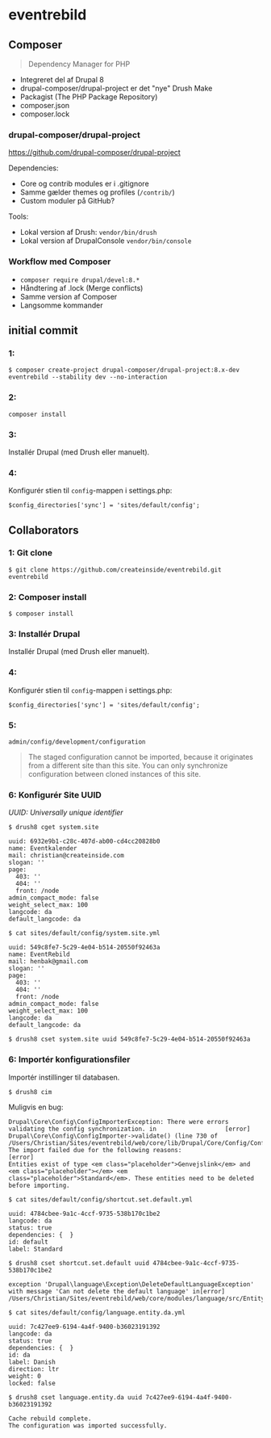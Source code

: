 # eventrebild

## Composer
> Dependency Manager for PHP

- Integreret del af Drupal 8
- drupal-composer/drupal-project er det "nye" Drush Make
- Packagist (The PHP Package Repository)
- composer.json
- composer.lock


### drupal-composer/drupal-project
https://github.com/drupal-composer/drupal-project

Dependencies:
- Core og contrib modules er i .gitignore
- Samme gælder themes og profiles (`/contrib/`)
- Custom moduler på GitHub?

Tools:
- Lokal version af Drush: `vendor/bin/drush`
- Lokal version af DrupalConsole `vendor/bin/console`


### Workflow med Composer
- `composer require drupal/devel:8.*`
- Håndtering af .lock (Merge conflicts)
- Samme version af Composer
- Langsomme kommander



## initial commit

### 1:
```
$ composer create-project drupal-composer/drupal-project:8.x-dev eventrebild --stability dev --no-interaction
```


### 2:
```
composer install
```

### 3:
Installér Drupal (med Drush eller manuelt).

### 4:
Konfigurér stien til `config`-mappen i settings.php:
```
$config_directories['sync'] = 'sites/default/config';
```

## Collaborators

### 1: Git clone
```
$ git clone https://github.com/createinside/eventrebild.git eventrebild
```

### 2: Composer install
```
$ composer install
```

### 3: Installér Drupal
Installér Drupal (med Drush eller manuelt).


### 4:
Konfigurér stien til `config`-mappen i settings.php:
```
$config_directories['sync'] = 'sites/default/config';
```

### 5:
`admin/config/development/configuration`

> The staged configuration cannot be imported, because it originates from a different site than this site. You can only synchronize configuration between cloned instances of this site.

### 6: Konfigurér Site UUID
*UUID: Universally unique identifier*


```
$ drush8 cget system.site
```

```
uuid: 6932e9b1-c28c-407d-ab00-cd4cc20828b0
name: Eventkalender
mail: christian@createinside.com
slogan: ''
page:
  403: ''
  404: ''
  front: /node
admin_compact_mode: false
weight_select_max: 100
langcode: da
default_langcode: da
```

```
$ cat sites/default/config/system.site.yml
```
```
uuid: 549c8fe7-5c29-4e04-b514-20550f92463a
name: EventRebild
mail: henbak@gmail.com
slogan: ''
page:
  403: ''
  404: ''
  front: /node
admin_compact_mode: false
weight_select_max: 100
langcode: da
default_langcode: da
```

```
$ drush8 cset system.site uuid 549c8fe7-5c29-4e04-b514-20550f92463a
```

### 6: Importér konfigurationsfiler
Importér instillinger til databasen.

```
$ drush8 cim
```

Muligvis en bug:
```
Drupal\Core\Config\ConfigImporterException: There were errors validating the config synchronization. in                   [error]
Drupal\Core\Config\ConfigImporter->validate() (line 730 of
/Users/Christian/Sites/eventrebild/web/core/lib/Drupal/Core/Config/ConfigImporter.php).
The import failed due for the following reasons:                                                                          [error]
Entities exist of type <em class="placeholder">Genvejslink</em> and <em class="placeholder"></em> <em
class="placeholder">Standard</em>. These entities need to be deleted before importing.
```

```
$ cat sites/default/config/shortcut.set.default.yml
```

```
uuid: 4784cbee-9a1c-4ccf-9735-538b170c1be2
langcode: da
status: true
dependencies: {  }
id: default
label: Standard
```

```
$ drush8 cset shortcut.set.default uuid 4784cbee-9a1c-4ccf-9735-538b170c1be2
````

```
exception 'Drupal\language\Exception\DeleteDefaultLanguageException' with message 'Can not delete the default language' in[error]
/Users/Christian/Sites/eventrebild/web/core/modules/language/src/Entity/ConfigurableLanguage.php:160
````

```
$ cat sites/default/config/language.entity.da.yml
```

```
uuid: 7c427ee9-6194-4a4f-9400-b36023191392
langcode: da
status: true
dependencies: {  }
id: da
label: Danish
direction: ltr
weight: 0
locked: false
```

```
$ drush8 cset language.entity.da uuid 7c427ee9-6194-4a4f-9400-b36023191392
```

```
Cache rebuild complete.
The configuration was imported successfully.
```
